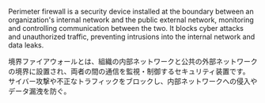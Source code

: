 
Perimeter firewall is a security device installed at the boundary between an organization's internal network and the public external network, monitoring and controlling communication between the two. 
It blocks cyber attacks and unauthorized traffic, preventing intrusions into the internal network and data leaks.

境界ファイアウォールとは、組織の内部ネットワークと公共の外部ネットワークの境界に設置され、両者の間の通信を監視・制御するセキュリティ装置です。
サイバー攻撃や不正なトラフィックをブロックし、内部ネットワークへの侵入やデータ漏洩を防ぐ。﻿
